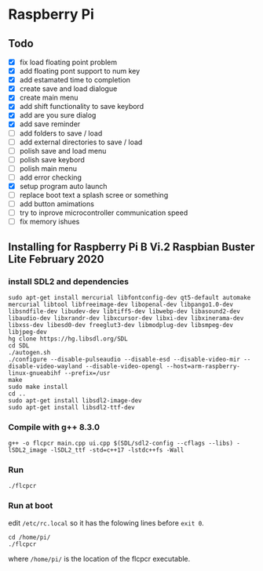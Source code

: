 # Raspberry Pi
## Todo
- [X] fix load floating point problem
- [X] add floating pont support to num key
- [X] add estamated time to completion
- [X] create save and load dialogue
- [X] create main menu
- [X] add shift functionality to save keybord
- [X] add are you sure dialog
- [X] add save reminder
- [ ] add folders to save / load
- [ ] add external directories to save / load
- [ ] polish save and load menu
- [ ] polish save keybord
- [ ] polish main menu
- [ ] add error checking
- [X] setup program auto launch
- [ ] replace boot text a splash scree or something
- [ ] add button amimations
- [ ] try to inprove microcontroller communication speed
- [ ] fix memory ishues
## Installing for Raspberry Pi B Vi.2 Raspbian Buster Lite February 2020
### install SDL2 and dependencies
```
sudo apt-get install mercurial libfontconfig-dev qt5-default automake mercurial libtool libfreeimage-dev libopenal-dev libpango1.0-dev libsndfile-dev libudev-dev libtiff5-dev libwebp-dev libasound2-dev libaudio-dev libxrandr-dev libxcursor-dev libxi-dev libxinerama-dev libxss-dev libesd0-dev freeglut3-dev libmodplug-dev libsmpeg-dev libjpeg-dev
hg clone https://hg.libsdl.org/SDL
cd SDL
./autogen.sh
./configure --disable-pulseaudio --disable-esd --disable-video-mir --disable-video-wayland --disable-video-opengl --host=arm-raspberry-linux-gnueabihf --prefix=/usr
make
sudo make install
cd ..
sudo apt-get install libsdl2-image-dev
sudo apt-get install libsdl2-ttf-dev
```
### Compile with g++ 8.3.0
```
g++ -o flcpcr main.cpp ui.cpp $(SDL/sdl2-config --cflags --libs) -lSDL2_image -lSDL2_ttf -std=c++17 -lstdc++fs -Wall
```
### Run
```
./flcpcr
```
### Run at boot
edit `/etc/rc.local` so it has the folowing lines before `exit 0`.
```
cd /home/pi/
./flcpcr
```
where `/home/pi/` is the location of the flcpcr executable.
